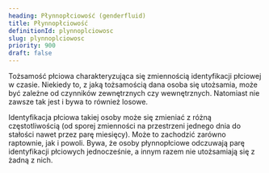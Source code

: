 ```yaml
---
heading: Płynnopłciowość (genderfluid)
title: Płynnopłciowość
definitionId: plynnoplciowosc
slug: plynnoplciowosc
priority: 900
draft: false
---
```

Tożsamość płciowa charakteryzująca się zmiennością identyfikacji płciowej w czasie. Niekiedy to, z jaką tożsamością dana osoba się utożsamia, może być zależne od czynników zewnętrznych czy wewnętrznych. Natomiast nie zawsze tak jest i bywa to również losowe.

Identyfikacja płciowa takiej osoby może się zmieniać z różną częstotliwością (od sporej zmienności na przestrzeni jednego dnia do stałości nawet przez parę miesięcy). Może to zachodzić zarówno raptownie, jak i powoli. Bywa, że osoby płynnopłciowe odczuwają parę identyfikacji płciowych jednocześnie, a innym razem nie utożsamiają się z żadną z nich.
